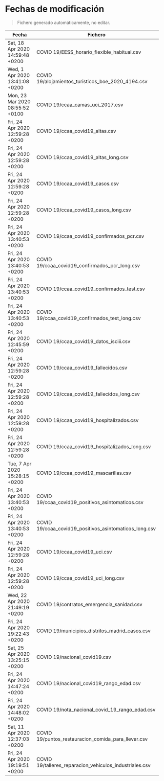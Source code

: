 # Fechas de modificación

> Fichero generado automáticamente, no editar.

| Fecha                           | Fichero                  |
|---------------------------------|--------------------------|
| Sat, 18 Apr 2020 14:59:48 +0200  | COVID 19/EESS_horario_flexible_habitual.csv |
| Wed, 1 Apr 2020 13:41:08 +0200  | COVID 19/alojamientos_turisticos_boe_2020_4194.csv |
| Mon, 23 Mar 2020 08:55:52 +0100  | COVID 19/ccaa_camas_uci_2017.csv |
| Fri, 24 Apr 2020 12:59:28 +0200  | COVID 19/ccaa_covid19_altas.csv |
| Fri, 24 Apr 2020 12:59:28 +0200  | COVID 19/ccaa_covid19_altas_long.csv |
| Fri, 24 Apr 2020 12:59:28 +0200  | COVID 19/ccaa_covid19_casos.csv |
| Fri, 24 Apr 2020 12:59:28 +0200  | COVID 19/ccaa_covid19_casos_long.csv |
| Fri, 24 Apr 2020 13:40:53 +0200  | COVID 19/ccaa_covid19_confirmados_pcr.csv |
| Fri, 24 Apr 2020 13:40:53 +0200  | COVID 19/ccaa_covid19_confirmados_pcr_long.csv |
| Fri, 24 Apr 2020 13:40:53 +0200  | COVID 19/ccaa_covid19_confirmados_test.csv |
| Fri, 24 Apr 2020 13:40:53 +0200  | COVID 19/ccaa_covid19_confirmados_test_long.csv |
| Fri, 24 Apr 2020 12:45:59 +0200  | COVID 19/ccaa_covid19_datos_isciii.csv |
| Fri, 24 Apr 2020 12:59:28 +0200  | COVID 19/ccaa_covid19_fallecidos.csv |
| Fri, 24 Apr 2020 12:59:28 +0200  | COVID 19/ccaa_covid19_fallecidos_long.csv |
| Fri, 24 Apr 2020 12:59:28 +0200  | COVID 19/ccaa_covid19_hospitalizados.csv |
| Fri, 24 Apr 2020 12:59:28 +0200  | COVID 19/ccaa_covid19_hospitalizados_long.csv |
| Tue, 7 Apr 2020 15:28:15 +0200  | COVID 19/ccaa_covid19_mascarillas.csv |
| Fri, 24 Apr 2020 13:40:53 +0200  | COVID 19/ccaa_covid19_positivos_asintomaticos.csv |
| Fri, 24 Apr 2020 13:40:53 +0200  | COVID 19/ccaa_covid19_positivos_asintomaticos_long.csv |
| Fri, 24 Apr 2020 12:59:28 +0200  | COVID 19/ccaa_covid19_uci.csv |
| Fri, 24 Apr 2020 12:59:28 +0200  | COVID 19/ccaa_covid19_uci_long.csv |
| Wed, 22 Apr 2020 21:49:19 +0200  | COVID 19/contratos_emergencia_sanidad.csv |
| Fri, 24 Apr 2020 19:22:43 +0200  | COVID 19/municipios_distritos_madrid_casos.csv |
| Sat, 25 Apr 2020 13:25:15 +0200  | COVID 19/nacional_covid19.csv |
| Fri, 24 Apr 2020 14:47:24 +0200  | COVID 19/nacional_covid19_rango_edad.csv |
| Fri, 24 Apr 2020 14:48:02 +0200  | COVID 19/nota_nacional_covid_19_rango_edad.csv |
| Sat, 11 Apr 2020 12:37:03 +0200  | COVID 19/puntos_restauracion_comida_para_llevar.csv |
| Fri, 24 Apr 2020 19:19:51 +0200  | COVID 19/talleres_reparacion_vehiculos_industriales.csv |
